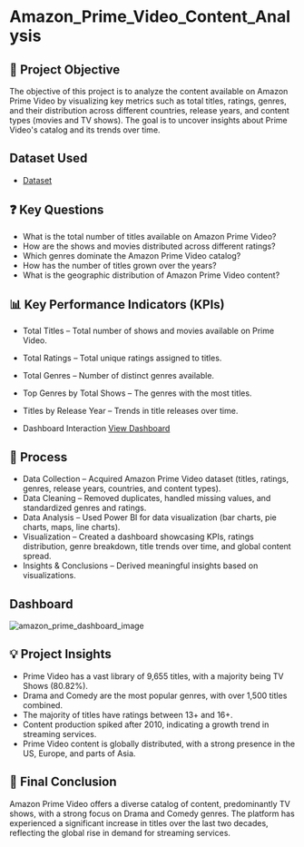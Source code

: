 # Amazon_Prime_Video_Content_Analysis
## 🎯 Project Objective
The objective of this project is to analyze the content available on Amazon Prime Video by visualizing key metrics such as total titles, ratings, genres, and their distribution across different countries, release years, and content types (movies and TV shows). The goal is to uncover insights about Prime Video's catalog and its trends over time.

## Dataset Used 
- <a href="https://github.com/BussaReddyRevanthKumar/Amazon_Prime_Video_Content_Analysis/blob/main/amazon_prime_dashboard.pbix">Dataset</a>

## ❓ Key Questions
- What is the total number of titles available on Amazon Prime Video?
- How are the shows and movies distributed across different ratings?
- Which genres dominate the Amazon Prime Video catalog?
- How has the number of titles grown over the years?
- What is the geographic distribution of Amazon Prime Video content?

## 📊 Key Performance Indicators (KPIs)
- Total Titles – Total number of shows and movies available on Prime Video.
- Total Ratings – Total unique ratings assigned to titles.
- Total Genres – Number of distinct genres available.
- Top Genres by Total Shows – The genres with the most titles.
- Titles by Release Year – Trends in title releases over time.

- Dashboard Interaction <a href="https://github.com/BussaReddyRevanthKumar/Amazon_Prime_Video_Content_Analysis/blob/main/amazon_prime_dashboard_image.jpg">View Dashboard</a>

## 🔄 Process
- Data Collection – Acquired Amazon Prime Video dataset (titles, ratings, genres, release years, countries, and content types).
- Data Cleaning – Removed duplicates, handled missing values, and standardized genres and ratings.
- Data Analysis – Used Power BI for data visualization (bar charts, pie charts, maps, line charts).
- Visualization – Created a dashboard showcasing KPIs, ratings distribution, genre breakdown, title trends over time, and global content spread.
- Insights & Conclusions – Derived meaningful insights based on visualizations.

## Dashboard 

![amazon_prime_dashboard_image](https://github.com/user-attachments/assets/73a1900e-38a0-4d7f-a42d-2bc535e7b568)


## 💡 Project Insights
- Prime Video has a vast library of 9,655 titles, with a majority being TV Shows (80.82%).
- Drama and Comedy are the most popular genres, with over 1,500 titles combined.
- The majority of titles have ratings between 13+ and 16+.
- Content production spiked after 2010, indicating a growth trend in streaming services.
- Prime Video content is globally distributed, with a strong presence in the US, Europe, and parts of Asia.

## 🏁 Final Conclusion
Amazon Prime Video offers a diverse catalog of content, predominantly TV shows, with a strong focus on Drama and Comedy genres. The platform has experienced a significant increase in titles over the last two decades, reflecting the global rise in demand for streaming services.


